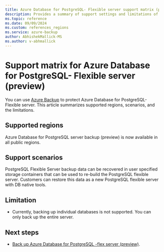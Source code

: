 ```yaml
---
title: Azure Database for PostgreSQL- Flexible server support matrix (preview)
description: Provides a summary of support settings and limitations of Azure Database for PostgreSQL- Flexible server backup.
ms.topic: reference
ms.date: 09/09/2024
ms.custom: references_regions
ms.service: azure-backup
author: AbhishekMallick-MS
ms.author: v-abhmallick
---
```


# Support matrix for Azure Database for PostgreSQL- Flexible server (preview)

You can use [Azure Backup](./backup-overview.md) to protect Azure Database for PostgreSQL- Flexible server. This article summarizes supported regions, scenarios, and the limitations.

## Supported regions

Azure Database for PostgreSQL server backup (preview) is now available in all public regions.

## Support scenarios

PostgreSQL Flexible Server backup data can be recovered in user specified storage containers that can be used to re-build the PostgreSQL flexible server. Customers can restore this data as a new PostgreSQL flexible server with DB native tools. 

## Limitation

- Currently, backing up individual databases is not supported. You can only back up the entire server.


## Next steps

- [Back up Azure Database for PostgreSQL -flex server (preview)](backup-azure-database-postgresql-flex.md).
